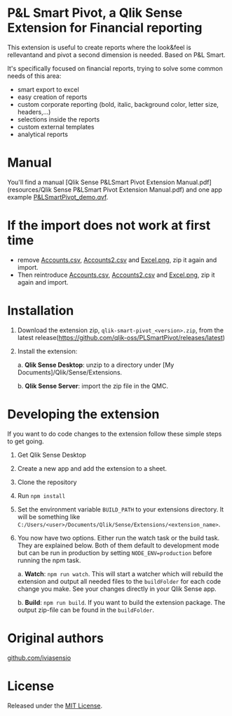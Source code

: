 # P&L Smart Pivot, a Qlik Sense Extension for Financial reporting

This extension is useful to create reports where the look&feel is rellevantand and pivot a second dimension is needed. Based on P&L Smart.

It's specifically focused on financial reports, trying to solve some common needs of this area:
- smart export to excel
- easy creation of reports
- custom corporate reporting (bold, italic, background color, letter size, headers,...)
- selections inside the reports
- custom external templates
- analytical reports


# Manual
You'll find a manual [Qlik Sense P&LSmart Pivot Extension Manual.pdf](resources/Qlik Sense P&LSmart Pivot Extension Manual.pdf) and one app example [P&LSmartPivot_demo.qvf](resources/P&LSmartPivot_demo.qvf).


# If the import does not work at first time
- remove [Accounts.csv](resources/Accounts.csv), [Accounts2.csv](resources/Accounts2.csv) and [Excel.png](resources/Excel.png), zip it again and import.
- Then reintroduce [Accounts.csv](resources/Accounts.csv), [Accounts2.csv](resources/Accounts2.csv) and [Excel.png](resources/Excel.png), zip it again and import.


# Installation

1. Download the extension zip, `qlik-smart-pivot_<version>.zip`, from the latest release(https://github.com/qlik-oss/PLSmartPivot/releases/latest)
2. Install the extension:

   a. **Qlik Sense Desktop**: unzip to a directory under [My Documents]/Qlik/Sense/Extensions.

   b. **Qlik Sense Server**: import the zip file in the QMC.


# Developing the extension

If you want to do code changes to the extension follow these simple steps to get going.

1. Get Qlik Sense Desktop
1. Create a new app and add the extension to a sheet.
2. Clone the repository
3. Run `npm install`
4. Set the environment variable `BUILD_PATH` to your extensions directory. It will be something like `C:/Users/<user>/Documents/Qlik/Sense/Extensions/<extension_name>`.
5. You now have two options. Either run the watch task or the build task. They are explained below. Both of them default to development mode but can be run in production by setting `NODE_ENV=production` before running the npm task.

   a. **Watch**: `npm run watch`. This will start a watcher which will rebuild the extension and output all needed files to the `buildFolder` for each code change you make. See your changes directly in your Qlik Sense app.

   b. **Build**: `npm run build`. If you want to build the extension package. The output zip-file can be found in the `buildFolder`.


# Original authors

[github.com/iviasensio](https://github.com/iviasensio)


# License

Released under the [MIT License](LICENSE).